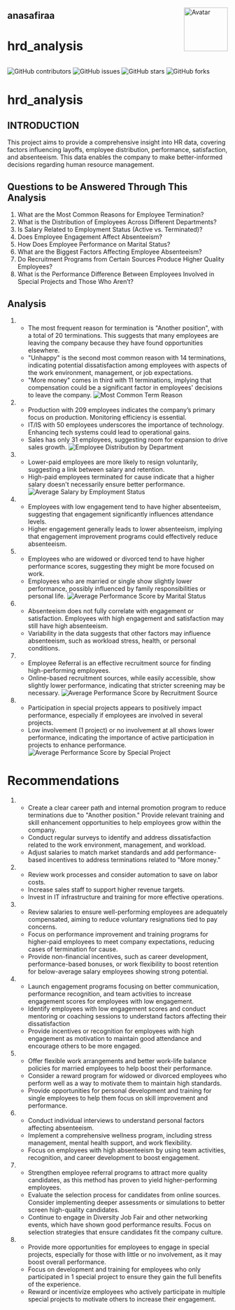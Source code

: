 <div style="display: flex; align-items: center;">

  <!-- Bagian Kiri: Username dan Nama Repositori -->
  <div style="flex: 1;">
    <h2>anasafiraa</h2>
    <h1>hrd_analysis</h1>
  </div>

  <!-- Bagian Kanan: Avatar -->
  <div style="margin-left: 20px;">
    <img src="https://avatars.githubusercontent.com/anasafiraa" alt="Avatar" width="100" height="100">
  </div>

</div>

<!-- Statistik Repositori -->
![GitHub contributors](https://img.shields.io/github/contributors/anasafiraa/hrd_analysis)
![GitHub issues](https://img.shields.io/github/issues/anasafiraa/hrd_analysis)
![GitHub stars](https://img.shields.io/github/stars/anasafiraa/hrd_analysis)
![GitHub forks](https://img.shields.io/github/forks/anasafiraa/hrd_analysis)



# hrd_analysis

## INTRODUCTION

This project aims to provide a comprehensive insight into HR data, covering factors influencing layoffs, employee distribution, performance, satisfaction, and absenteeism. This data enables the company to make better-informed decisions regarding human resource management.

## Questions to be Answered Through This Analysis
1. What are the Most Common Reasons for Employee Termination?
2. What is the Distribution of Employees Across Different Departments?
3. Is Salary Related to Employment Status (Active vs. Terminated)?
4. Does Employee Engagement Affect Absenteeism?
5. How Does Employee Performance on Marital Status?
6. What are the Biggest Factors Affecting Employee Absenteeism?
7. Do Recruitment Programs from Certain Sources Produce Higher Quality Employees?
8. What is the Performance Difference Between Employees Involved in Special Projects and Those Who Aren’t?

## Analysis
1. - The most frequent reason for termination is "Another position", with a total of 20 terminations. This suggests that many employees are leaving the company because they have found opportunities elsewhere.
   - "Unhappy" is the second most common reason with 14 terminations, indicating potential dissatisfaction among employees with aspects of the work environment, management, or job expectations.
   - "More money" comes in third with 11 terminations, implying that compensation could be a significant factor in employees' decisions to leave the company.
   ![Most Common Term Reason](https://github.com/anasafiraa/hrd_analysis/blob/main/images/Most%20Common%20Termination%20Reasons.png)
2. - Production with 209 employees indicates the company’s primary focus on production. Monitoring efficiency is essential.
   - IT/IS with 50 employees underscores the importance of technology. Enhancing tech systems could lead to operational gains.
   - Sales has only 31 employees, suggesting room for expansion to drive sales growth.
   ![Employee Distribution by Department](https://github.com/anasafiraa/hrd_analysis/blob/main/images/Employee%20Distribution%20by%20Department.png)
3. - Lower-paid employees are more likely to resign voluntarily, suggesting a link between salary and retention.
   - High-paid employees terminated for cause indicate that a higher salary doesn't necessarily ensure better performance.
   ![Average Salary by Employment Status](https://github.com/anasafiraa/hrd_analysis/blob/main/images/Average%20Salary%20by%20Employment%20Status.png)
4. - Employees with low engagement tend to have higher absenteeism, suggesting that engagement significantly influences attendance levels.
   - Higher engagement generally leads to lower absenteeism, implying that engagement improvement programs could effectively reduce absenteeism.
5. - Employees who are widowed or divorced tend to have higher performance scores, suggesting they might be more focused on work.
   - Employees who are married or single show slightly lower performance, possibly influenced by family responsibilities or personal life.
   ![Average Performance Score by Marital Status](https://github.com/anasafiraa/hrd_analysis/blob/main/images/Average%20Performance%20Score%20by%20Marital%20Status.png)
6. - Absenteeism does not fully correlate with engagement or satisfaction. Employees with high engagement and satisfaction may still have high absenteeism.
   - Variability in the data suggests that other factors may influence absenteeism, such as workload stress, health, or personal conditions.
7. - Employee Referral is an effective recruitment source for finding high-performing employees.
   - Online-based recruitment sources, while easily accessible, show slightly lower performance, indicating that stricter screening may be necessary.
   ![Average Performance Score by Recruitment Source](https://github.com/anasafiraa/hrd_analysis/blob/main/images/Average%20Performance%20Score%20by%20Recruitment%20Source.png)
8. - Participation in special projects appears to positively impact performance, especially if employees are involved in several projects.
   - Low involvement (1 project) or no involvement at all shows lower performance, indicating the importance of active participation in projects to enhance performance.
   ![Average Performance Score by Special Project](https://github.com/anasafiraa/hrd_analysis/blob/main/images/Average%20Performance%20Score%20by%20Special%20Projects%20Count.png)

# Recommendations
1. - Create a clear career path and internal promotion program to reduce terminations due to "Another position." Provide relevant training and skill enhancement opportunities to help employees grow within the company.
   - Conduct regular surveys to identify and address dissatisfaction related to the work environment, management, and workload.
   - Adjust salaries to match market standards and add performance-based incentives to address terminations related to "More money."
2. - Review work processes and consider automation to save on labor costs.
   - Increase sales staff to support higher revenue targets.
   - Invest in IT infrastructure and training for more effective operations.
3. - Review salaries to ensure well-performing employees are adequately compensated, aiming to reduce voluntary resignations tied to pay concerns.
   - Focus on performance improvement and training programs for higher-paid employees to meet company expectations, reducing cases of termination for cause.
   - Provide non-financial incentives, such as career development, performance-based bonuses, or work flexibility to boost retention for below-average salary employees showing strong potential.
4. - Launch engagement programs focusing on better communication, performance recognition, and team activities to increase engagement scores for employees with low engagement.
   - Identify employees with low engagement scores and conduct mentoring or coaching sessions to understand factors affecting their dissatisfaction
   - Provide incentives or recognition for employees with high engagement as motivation to maintain good attendance and encourage others to be more engaged.
5. - Offer flexible work arrangements and better work-life balance policies for married employees to help boost their performance.
   - Consider a reward program for widowed or divorced employees who perform well as a way to motivate them to maintain high standards.
   - Provide opportunities for personal development and training for single employees to help them focus on skill improvement and performance.
6. - Conduct individual interviews to understand personal factors affecting absenteeism.
   - Implement a comprehensive wellness program, including stress management, mental health support, and work flexibility.
   - Focus on employees with high absenteeism by using team activities, recognition, and career development to boost engagement.
7. - Strengthen employee referral programs to attract more quality candidates, as this method has proven to yield higher-performing employees.
   - Evaluate the selection process for candidates from online sources. Consider implementing deeper assessments or simulations to better screen high-quality candidates.
   - Continue to engage in Diversity Job Fair and other networking events, which have shown good performance results. Focus on selection strategies that ensure candidates fit the company culture.
8. - Provide more opportunities for employees to engage in special projects, especially for those with little or no involvement, as it may boost overall performance.
   - Focus on development and training for employees who only participated in 1 special project to ensure they gain the full benefits of the experience.
   - Reward or incentivize employees who actively participate in multiple special projects to motivate others to increase their engagement.
